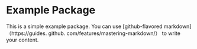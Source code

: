 # Example Package

This is a simple example package. You can use
[github-flavored markdown] （https://guides. github. com/features/mastering-markdown/）
to write your content.